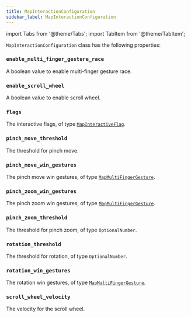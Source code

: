```yaml
---
title: MapInteractionConfiguration
sidebar_label: MapInteractionConfiguration
---
```

import Tabs from '@theme/Tabs';
import TabItem from '@theme/TabItem';

`MapInteractionConfiguration` class has the following properties:

### `enable_multi_finger_gesture_race`

A boolean value to enable multi-finger gesture race.

### `enable_scroll_wheel`

A boolean value to enable scroll wheel.

### `flags`

The interactive flags, of type [`MapInteractiveFlag`](/docs/reference/types/mapinteractiveflag).

### `pinch_move_threshold`

The threshold for pinch move.

### `pinch_move_win_gestures`

The pinch move win gestures, of type [`MapMultiFingerGesture`](/docs/reference/types/mapmultifingergesture).

### `pinch_zoom_win_gestures`

The pinch zoom win gestures, of type [`MapMultiFingerGesture`](/docs/reference/types/mapmultifingergesture).

### `pinch_zoom_threshold`

The threshold for pinch zoom, of type `OptionalNumber`.

### `rotation_threshold`

The threshold for rotation, of type `OptionalNumber`.

### `rotation_win_gestures`

The rotation win gestures, of type [`MapMultiFingerGesture`](/docs/reference/types/mapmultifingergesture).

### `scroll_wheel_velocity`

The velocity for the scroll wheel.
